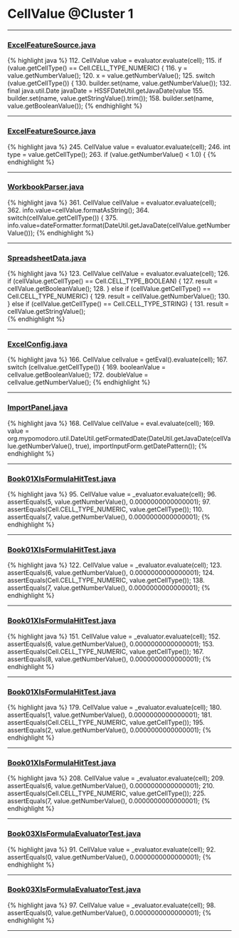 # CellValue @Cluster 1

***

### [ExcelFeatureSource.java](https://searchcode.com/codesearch/view/47133171/)
{% highlight java %}
112. CellValue value = evaluator.evaluate(cell);
115.     if (value.getCellType() == Cell.CELL_TYPE_NUMERIC) {
116.         y = value.getNumberValue();
120.         x = value.getNumberValue();
125.     switch (value.getCellType()) {
130.             builder.set(name, value.getNumberValue());
132.             final java.util.Date javaDate = HSSFDateUtil.getJavaDate(value
155.         builder.set(name, value.getStringValue().trim());
158.         builder.set(name, value.getBooleanValue());
{% endhighlight %}

***

### [ExcelFeatureSource.java](https://searchcode.com/codesearch/view/47133171/)
{% highlight java %}
245. CellValue value = evaluator.evaluate(cell);
246. int type = value.getCellType();
263.             if (value.getNumberValue() < 1.0) {
{% endhighlight %}

***

### [WorkbookParser.java](https://searchcode.com/codesearch/view/112283807/)
{% highlight java %}
361. CellValue cellValue = evaluator.evaluate(cell);                
362. info.value=cellValue.formatAsString();
364. switch(cellValue.getCellType()) {
375.     info.value=dateFormatter.format(DateUtil.getJavaDate(cellValue.getNumberValue()));
{% endhighlight %}

***

### [SpreadsheetData.java](https://searchcode.com/codesearch/view/54316596/)
{% highlight java %}
123. CellValue cellValue = evaluator.evaluate(cell);
126. if (cellValue.getCellType() == Cell.CELL_TYPE_BOOLEAN) {
127.     result = cellValue.getBooleanValue();
128. } else if (cellValue.getCellType() == Cell.CELL_TYPE_NUMERIC) {
129.     result = cellValue.getNumberValue();
130. } else if (cellValue.getCellType() == Cell.CELL_TYPE_STRING) {
131.     result = cellValue.getStringValue();   
{% endhighlight %}

***

### [ExcelConfig.java](https://searchcode.com/codesearch/view/12555894/)
{% highlight java %}
166. CellValue cellvalue = getEval().evaluate(cell);
167. switch (cellvalue.getCellType()) {
169.   booleanValue = cellvalue.getBooleanValue();
172.   doubleValue = cellvalue.getNumberValue();
{% endhighlight %}

***

### [ImportPanel.java](https://searchcode.com/codesearch/view/3408722/)
{% highlight java %}
168. CellValue cellValue = eval.evaluate(cell);
169. value = org.mypomodoro.util.DateUtil.getFormatedDate(DateUtil.getJavaDate(cellValue.getNumberValue(), true), importInputForm.getDatePattern());
{% endhighlight %}

***

### [Book01XlsFormulaHitTest.java](https://searchcode.com/codesearch/view/3969789/)
{% highlight java %}
95. CellValue value = _evaluator.evaluate(cell);
96. assertEquals(5, value.getNumberValue(), 0.0000000000000001);
97. assertEquals(Cell.CELL_TYPE_NUMERIC, value.getCellType());
110. assertEquals(7, value.getNumberValue(), 0.0000000000000001);
{% endhighlight %}

***

### [Book01XlsFormulaHitTest.java](https://searchcode.com/codesearch/view/3969789/)
{% highlight java %}
122. CellValue value = _evaluator.evaluate(cell);
123. assertEquals(6, value.getNumberValue(), 0.0000000000000001);
124. assertEquals(Cell.CELL_TYPE_NUMERIC, value.getCellType());
138. assertEquals(7, value.getNumberValue(), 0.0000000000000001);
{% endhighlight %}

***

### [Book01XlsFormulaHitTest.java](https://searchcode.com/codesearch/view/3969789/)
{% highlight java %}
151. CellValue value = _evaluator.evaluate(cell);
152. assertEquals(6, value.getNumberValue(), 0.0000000000000001);
153. assertEquals(Cell.CELL_TYPE_NUMERIC, value.getCellType());
167. assertEquals(8, value.getNumberValue(), 0.0000000000000001);
{% endhighlight %}

***

### [Book01XlsFormulaHitTest.java](https://searchcode.com/codesearch/view/3969789/)
{% highlight java %}
179. CellValue value = _evaluator.evaluate(cell);
180. assertEquals(1, value.getNumberValue(), 0.0000000000000001);
181. assertEquals(Cell.CELL_TYPE_NUMERIC, value.getCellType());
195. assertEquals(2, value.getNumberValue(), 0.0000000000000001);
{% endhighlight %}

***

### [Book01XlsFormulaHitTest.java](https://searchcode.com/codesearch/view/3969789/)
{% highlight java %}
208. CellValue value = _evaluator.evaluate(cell);
209. assertEquals(6, value.getNumberValue(), 0.0000000000000001);
210. assertEquals(Cell.CELL_TYPE_NUMERIC, value.getCellType());
225. assertEquals(7, value.getNumberValue(), 0.0000000000000001);
{% endhighlight %}

***

### [Book03XlsFormulaEvaluatorTest.java](https://searchcode.com/codesearch/view/3969788/)
{% highlight java %}
91. CellValue value = _evaluator.evaluate(cell);
92. assertEquals(0, value.getNumberValue(), 0.0000000000000001);
{% endhighlight %}

***

### [Book03XlsFormulaEvaluatorTest.java](https://searchcode.com/codesearch/view/3969788/)
{% highlight java %}
97. CellValue value = _evaluator.evaluate(cell);
98. assertEquals(0, value.getNumberValue(), 0.0000000000000001);
{% endhighlight %}

***

